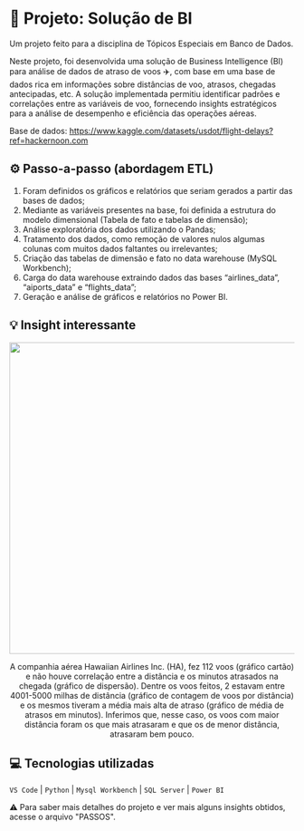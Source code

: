# 📝 Projeto: Solução de BI
Um projeto feito para a disciplina de Tópicos Especiais em Banco de Dados.

Neste projeto, foi desenvolvida uma solução de Business Intelligence (BI) para análise de dados de atraso de voos ✈️, com base em uma base de dados rica em informações sobre distâncias de voo, atrasos, chegadas antecipadas, etc. A solução implementada permitiu identificar padrões e correlações entre as variáveis de voo, fornecendo insights estratégicos para a análise de desempenho e eficiência das operações aéreas.

Base de dados: <https://www.kaggle.com/datasets/usdot/flight-delays?ref=hackernoon.com>

## ⚙️ Passo-a-passo (abordagem ETL)
1. Foram definidos os gráficos e relatórios que seriam gerados a partir das bases de dados;
2. Mediante as variáveis presentes na base, foi definida a estrutura do modelo dimensional (Tabela de fato e tabelas de dimensão);
3. Análise exploratória dos dados utilizando o Pandas;
4. Tratamento dos dados, como remoção de valores nulos algumas colunas com muitos dados faltantes ou irrelevantes;
5. Criação das tabelas de dimensão e fato no data warehouse (MySQL Workbench);
6. Carga do data warehouse extraindo dados das bases “airlines_data”, “aiports_data” e “flights_data”;
7. Geração e análise de gráficos e relatórios no Power BI.

## 💡 Insight interessante 
<div align="center">
  <img src="https://github.com/user-attachments/assets/6c413a1d-1912-4ad0-b77e-b88f9c9f6f18" width="550">
  <p>
    A companhia aérea Hawaiian Airlines Inc. (HA), fez 112 voos (gráfico cartão) e não houve correlação entre a distância e os minutos atrasados na chegada (gráfico de dispersão). Dentre os voos feitos, 2 estavam entre 4001-5000 milhas de distância (gráfico de contagem de voos por distância) e os mesmos tiveram a média mais alta de atraso (gráfico de média de atrasos em minutos). Inferimos que, nesse caso, os voos com maior distância foram os que mais atrasaram e que os de menor distância, atrasaram bem pouco.
  </p>
</div>

## 💻 Tecnologias utilizadas
``VS Code`` | ``Python`` | ``Mysql Workbench`` | ``SQL Server`` | ``Power BI ``

⚠️ Para saber mais detalhes do projeto e ver mais alguns insights obtidos, acesse o arquivo "PASSOS".

